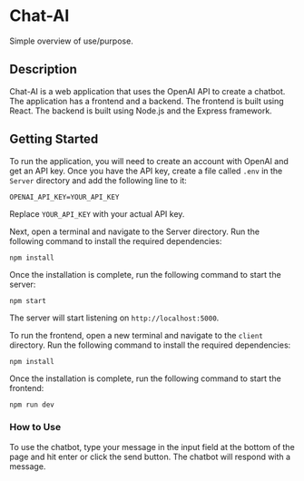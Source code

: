 # Chat-AI

Simple overview of use/purpose.

## Description

Chat-AI is a web application that uses the OpenAI API to create a chatbot. The application has a frontend and a backend. The frontend is built using React. The backend is built using Node.js and the Express framework.

## Getting Started
To run the application, you will need to create an account with OpenAI and get an API key. Once you have the API key, create a file called `.env` in the `Server` directory and add the following line to it:

```
OPENAI_API_KEY=YOUR_API_KEY
```

Replace `YOUR_API_KEY` with your actual API key.

Next, open a terminal and navigate to the Server directory. Run the following command to install the required dependencies:

```
npm install
```

Once the installation is complete, run the following command to start the server:

```
npm start
```

The server will start listening on `http://localhost:5000`.

To run the frontend, open a new terminal and navigate to the `client` directory. Run the following command to install the required dependencies:

```
npm install
```

Once the installation is complete, run the following command to start the frontend:

```
npm run dev
```

### How to Use

To use the chatbot, type your message in the input field at the bottom of the page and hit enter or click the send button. The chatbot will respond with a message.

<!-- ### Dependencies

* Describe any prerequisites, libraries, OS version, etc., needed before installing program.
* ex. Windows 10

### Installing

* How/where to download your program
* Any modifications needed to be made to files/folders

### Executing program

* How to run the program
* Step-by-step bullets
```
code blocks for commands
```

## Help

Any advise for common problems or issues.
```
command to run if program contains helper info
```

## Authors

Contributors names and contact info

ex. Dominique Pizzie  
ex. [@DomPizzie](https://twitter.com/dompizzie)

## Version History

* 0.2
    * Various bug fixes and optimizations
    * See [commit change]() or See [release history]()
* 0.1
    * Initial Release

## License

This project is licensed under the [NAME HERE] License - see the LICENSE.md file for details

## Acknowledgments

Inspiration, code snippets, etc.
* [awesome-readme](https://github.com/matiassingers/awesome-readme)
* [PurpleBooth](https://gist.github.com/PurpleBooth/109311bb0361f32d87a2)
* [dbader](https://github.com/dbader/readme-template)
* [zenorocha](https://gist.github.com/zenorocha/4526327)
* [fvcproductions](https://gist.github.com/fvcproductions/1bfc2d4aecb01a834b46) -->